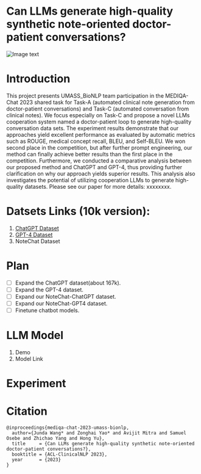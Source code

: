 # Can LLMs generate high-quality synthetic note-oriented doctor-patient conversations?

![Image text](https://github.com/believewhat/MEDIQA-Chat-2023-UMASS_BioNLP/blob/main/figure/sample.png)

# Introduction
This project presents UMASS\_BioNLP team participation in the MEDIQA-Chat 2023 shared task for Task-A (automated clinical note generation from doctor-patient conversations) and Task-C (automated conversation from clinical notes). We focus especially on Task-C and propose a novel LLMs cooperation system named a doctor-patient loop to generate high-quality conversation data sets. The experiment results demonstrate that our approaches yield excellent performance as evaluated by automatic metrics such as ROUGE, medical concept recall, BLEU, and Self-BLEU. We won second place in the competition, but after further prompt engineering, our method can finally achieve better results than the first place in the competition. Furthermore, we conducted a comparative analysis between our proposed method and ChatGPT and GPT-4, thus providing further clarification on why our approach yields superior results. This analysis also investigates the potential of utilizing cooperation LLMs to generate high-quality datasets. Please see our paper for more details: xxxxxxxx.

# Datsets Links (10k version):
1. [ChatGPT Dataset](https://drive.google.com/file/d/1wwXYF9ictgZQ0DyxRsbkP5M6tXHxExsC/view?usp=sharing)
2. [GPT-4 Dataset](https://drive.google.com/file/d/17r34QBMq45Ykmc-fkcMEva4zN3hT6Tft/view?usp=sharing)
3. NoteChat Dataset

# Plan
- [ ] Expand the ChatGPT dataset(about 167k).
- [ ] Expand the GPT-4 dataset.
- [ ] Expand our NoteChat-ChatGPT dataset.
- [ ] Expand our NoteChat-GPT4 dataset.
- [ ] Finetune chatbot models.

# LLM Model
1. Demo
2. Model Link

# Experiment

# Citation
```
@inproceedings{mediqa-chat-2023-umass-bionlp,
  author={Junda Wang* and Zonghai Yao* and Avijit Mitra and Samuel Osebe and Zhichao Yang and Hong Yu},
  title     = {Can LLMs generate high-quality synthetic note-oriented doctor-patient conversations?},
  booktitle = {ACL-ClinicalNLP 2023},
  year      = {2023}
}
```



